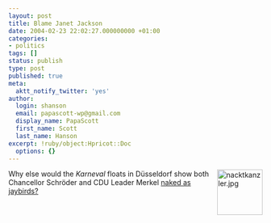```yaml
---
layout: post
title: Blame Janet Jackson
date: 2004-02-23 22:02:27.000000000 +01:00
categories:
- politics
tags: []
status: publish
type: post
published: true
meta:
  aktt_notify_twitter: 'yes'
author:
  login: shanson
  email: papascott-wp@gmail.com
  display_name: PapaScott
  first_name: Scott
  last_name: Hanson
excerpt: !ruby/object:Hpricot::Doc
  options: {}
---
```

<p><a title="Der Staat ist pleite! (The state is broke!)" href="http://www.spiegel.de/panorama/0,1518,287639,00.html"><img alt="nacktkanzler.jpg" src="https://www.papascott.de/wordpress/wp-content/uploads/2004/02/nacktkanzler.jpg" width="90" height="90" border="0" align="right" /></a>Why else would the <em>Karneval</em> floats in Düsseldorf show both Chancellor Schröder and CDU Leader Merkel <a title="Deutschland im Karnevalstrubel: Helau! Alaaf! Tätää! - Panorama - SPIEGEL ONLINE" href="http://www.spiegel.de/panorama/0,1518,287639,00.html">naked as jaybirds?</a></p>
